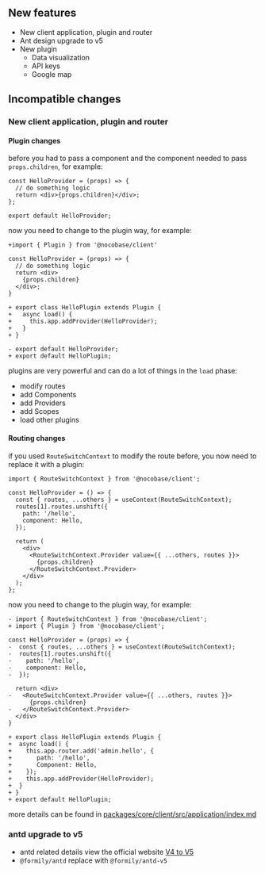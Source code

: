 ## New features

* New client application, plugin and router
* Ant design upgrade to v5
* New plugin
  * Data visualization
  * API keys
  * Google map

## Incompatible changes

### New client application, plugin and router

#### Plugin changes

before you had to pass a component and the component needed to pass `props.children`, for example:

```
const HelloProvider = (props) => {
  // do something logic
  return <div>{props.children}</div>;
};

export default HelloProvider;
```

now you need to change to the plugin way, for example:

```
+import { Plugin } from '@nocobase/client'

const HelloProvider = (props) => {
  // do something logic
  return <div>
    {props.children}
  </div>;
}

+ export class HelloPlugin extends Plugin {
+   async load() {
+     this.app.addProvider(HelloProvider);
+   }
+ }

- export default HelloProvider;
+ export default HelloPlugin;
```

plugins are very powerful and can do a lot of things in the `load` phase:

* modify routes
* add Components
* add Providers
* add Scopes
* load other plugins

#### Routing changes

if you used `RouteSwitchContext` to modify the route before, you now need to replace it with a plugin:

```
import { RouteSwitchContext } from '@nocobase/client';

const HelloProvider = () => {
  const { routes, ...others } = useContext(RouteSwitchContext);
  routes[1].routes.unshift({
    path: '/hello',
    component: Hello,
  });

  return (
    <div>
      <RouteSwitchContext.Provider value={{ ...others, routes }}>
        {props.children}
      </RouteSwitchContext.Provider>
    </div>
  );
};
```

now you need to change to the plugin way, for example:

```
- import { RouteSwitchContext } from '@nocobase/client';
+ import { Plugin } from '@nocobase/client';

const HelloProvider = (props) => {
-  const { routes, ...others } = useContext(RouteSwitchContext);
-  routes[1].routes.unshift({
-    path: '/hello',
-    component: Hello,
-  });

  return <div>
-   <RouteSwitchContext.Provider value={{ ...others, routes }}>
      {props.children}
-   </RouteSwitchContext.Provider>
  </div>
}

+ export class HelloPlugin extends Plugin {
+  async load() {
+    this.app.router.add('admin.hello', {
+       path: '/hello',
+       Component: Hello,
+    });
+    this.app.addProvider(HelloProvider);
+  }
+ }
+ export default HelloPlugin;
```

more details can be found in [packages/core/client/src/application/index.md](https://github.com/nocobase/nocobase/blob/main/packages/core/client/src/application/index.md)

### antd upgrade to v5

* antd related details view the official website [V4 to V5](https://ant.design/docs/react/migration-v5)
* `@formily/antd` replace with `@formily/antd-v5`
